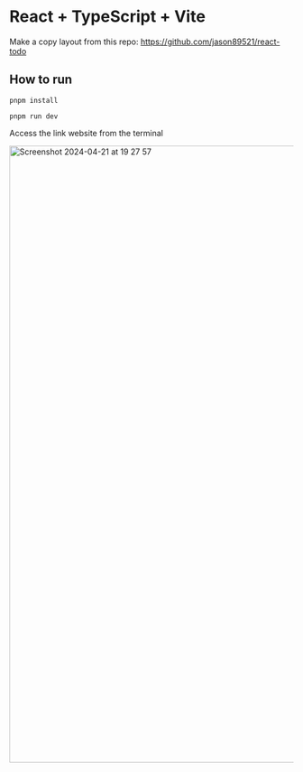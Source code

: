 # React + TypeScript + Vite

Make a copy layout from this repo: https://github.com/jason89521/react-todo

## How to run

`pnpm install`

`pnpm run dev`

Access the link website from the terminal

<img width="1093" alt="Screenshot 2024-04-21 at 19 27 57" src="https://github.com/hoangngoclam/todo-app/assets/26401817/a9172875-ed41-414a-8b18-b4719544fa7e">

